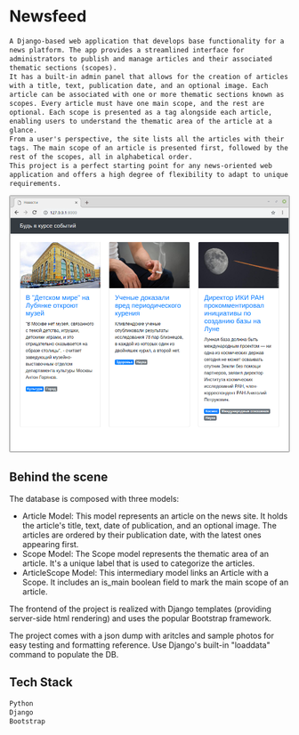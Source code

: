 # Newsfeed

    A Django-based web application that develops base functionality for a news platform. The app provides a streamlined interface for administrators to publish and manage articles and their associated thematic sections (scopes). 
    It has a built-in admin panel that allows for the creation of articles with a title, text, publication date, and an optional image. Each article can be associated with one or more thematic sections known as scopes. Every article must have one main scope, and the rest are optional. Each scope is presented as a tag alongside each article, enabling users to understand the thematic area of the article at a glance.
    From a user's perspective, the site lists all the articles with their tags. The main scope of an article is presented first, followed by the rest of the scopes, all in alphabetical order.
    This project is a perfect starting point for any news-oriented web application and offers a high degree of flexibility to adapt to unique requirements.

![Screenshot](./screenshot.png)

## Behind the scene

The database is composed with three models:

- Article Model: This model represents an article on the news site. It holds the article's title, text, date of publication, and an optional image. The articles are ordered by their publication date, with the latest ones appearing first.
- Scope Model: The Scope model represents the thematic area of an article. It's a unique label that is used to categorize the articles.
- ArticleScope Model: This intermediary model links an Article with a Scope. It includes an is_main boolean field to mark the main scope of an article.

The frontend of the project is realized with Django templates (providing server-side html rendering) and uses the popular Bootstrap framework.

The project comes with a json dump with aritcles and sample photos for easy testing and formatting reference. Use Django's built-in "loaddata" command to populate the DB.


## Tech Stack

    Python
    Django
    Bootstrap

